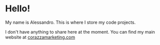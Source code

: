 # Hello!

My name is Alessandro. This is where I store my code projects.

I don't have anything to share here at the moment. You can find my main website at [corazzamarketing.com](https://corazzamarketing.com)
